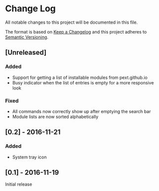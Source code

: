 # Change Log

All notable changes to this project will be documented in this file.

The format is based on [Keep a Changelog](http://keepachangelog.com/) 
and this project adheres to [Semantic Versioning](http://semver.org/).

## [Unreleased]
### Added
- Support for getting a list of installable modules from pext.github.io
- Busy indicator when the list of entries is empty for a more responsive look

### Fixed
- All commands now correctly show up after emptying the search bar
- Module lists are now sorted alphabetically

## [0.2] - 2016-11-21
### Added
- System tray icon

## [0.1] - 2016-11-19
Initial release
